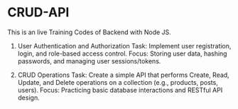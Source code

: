 # CRUD-API
This is an live Training Codes of Backend with Node JS. 

1. User Authentication and Authorization
Task: Implement user registration, login, and role-based access control.
Focus: Storing user data, hashing passwords, and managing user sessions/tokens.

2. CRUD Operations
Task: Create a simple API that performs Create, Read, Update, and Delete operations on a collection (e.g., products, posts, users).
Focus: Practicing basic database interactions and RESTful API design.

